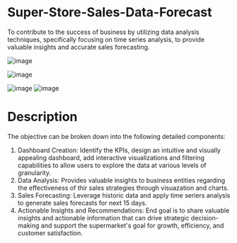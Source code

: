 # Super-Store-Sales-Data-Forecast

To contribute to the success of business by utilizing data analysis techniques, specifically focusing on time series analysis, to provide valuable insights and accurate sales forecasting.

![image](https://github.com/yash733/Super-Store-Sales-Data-Forecast/assets/100533686/2cf4e420-0c0e-4018-b893-c7474e95c20e)

![image](https://github.com/yash733/Super-Store-Sales-Data-Forecast/assets/100533686/0da5c5ab-f628-4b59-9ace-d10e2e148e13)

![image](https://github.com/yash733/Super-Store-Sales-Data-Forecast/assets/100533686/b47702a1-7ae0-46f2-a316-441a13c2ea4a)
![image](https://github.com/yash733/Super-Store-Sales-Data-Forecast/assets/100533686/8542389f-6dba-44d8-b91b-4f69e9e646eb)

# Description #
The objective can be broken down into the following detailed components:
1. Dashboard Creation: Identify the KPIs, design an intuitive and visually appealing dashboard, add interactive visualizations and filtering capabilities to allow users to explore the data at various levels of granularity.
2. Data Analysis: Provides valuable insights to business entities regarding the effectiveness of thir sales strategies through visuazation and charts.
3. Sales Forecasting: Leverage historic data and apply time seriers analysis to generate sales forecasts for next 15 days.
4. Actionable Insights and Recommendations: End goal is to share valuable insights and actionable information that can drive strategic decision-making and support the supermarket's goal for growth, efficiency, and customer satisfaction.

